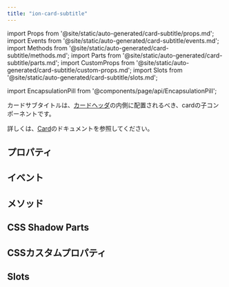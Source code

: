 ```yaml
---
title: "ion-card-subtitle"
---
```

import Props from '@site/static/auto-generated/card-subtitle/props.md';
import Events from '@site/static/auto-generated/card-subtitle/events.md';
import Methods from '@site/static/auto-generated/card-subtitle/methods.md';
import Parts from '@site/static/auto-generated/card-subtitle/parts.md';
import CustomProps from '@site/static/auto-generated/card-subtitle/custom-props.md';
import Slots from '@site/static/auto-generated/card-subtitle/slots.md';

import EncapsulationPill from '@components/page/api/EncapsulationPill';

<EncapsulationPill type="shadow" />


カードサブタイトルは、[カードヘッダ](./card-header)の内側に配置されるべき、cardの子コンポーネントです。

詳しくは、[Card](./card)のドキュメントを参照してください。


## プロパティ
<Props />

## イベント
<Events />

## メソッド
<Methods />

## CSS Shadow Parts
<Parts />

## CSSカスタムプロパティ
<CustomProps />

## Slots
<Slots />
